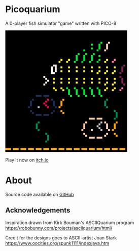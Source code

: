# Picoquarium
A 0-player fish simulator "game" written with PICO-8


[![ASCII art fish swimming across the screen in various colors](images/cover.png)](https://caterpillargames.itch.io/picoquarium)

Play it now on [itch.io](https://caterpillargames.itch.io/picoquarium)





# About


Source code available on [GitHub](https://github.com/CaterpillarGames/pico8-games/tree/master/carts/picoquarium)


## Acknowledgements
Inspiration drawn from Kirk Bouman's ASCIIQuarium program https://robobunny.com/projects/asciiquarium/html/

Credit for the designs goes to ASCII-artist Joan Stark https://www.oocities.org/spunk1111/indexjava.htm



